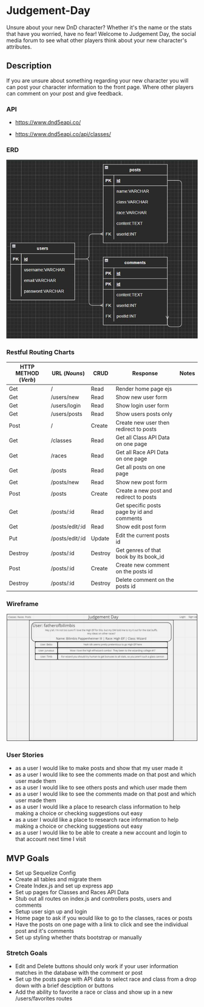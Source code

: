 # Judgement-Day

Unsure about your new DnD character? Whether it's the name or the stats that have you worried, have no fear! Welcome to Judgement Day, the social media forum to see what other players think about your new character's attributes.

## Description

If you are unsure about something regarding your new character you will can post your character information to the front page. Where other players can comment on your post and give feedback.

### API

- https://www.dnd5eapi.co/

- https://www.dnd5eapi.co/api/classes/

### ERD

![ERD Tables](/images/ERD.JPG)

### Restful Routing Charts

| HTTP METHOD (_Verb_) | URL (_Nouns_)   | CRUD    | Response                                   | Notes |
| -------------------- | --------------- | ------- | ------------------------------------------ | ----- |
| Get                  | /               | Read    | Render home page ejs                       |       |
| Get                  | /users/new      | Read    | Show new user form                         |       |
| Get                  | /users/login    | Read    | Show login user form                       |       |
| Get                  | /users/posts    | Read    | Show users posts only                      |       |
| Post                 | /               | Create  | Create new user then redirect to posts     |       |
| Get                  | /classes        | Read    | Get all Class API Data on one page         |       |
| Get                  | /races          | Read    | Get all Race API Data on one page          |       |
| Get                  | /posts          | Read    | Get all posts on one page                  |       |
| Get                  | /posts/new      | Read    | Show new post form                         |       |
| Post                 | /posts          | Create  | Create a new post and redirect to posts    |       |
| Get                  | /posts/:id      | Read    | Get specific posts page by id and comments |       |
| Get                  | /posts/edit/:id | Read    | Show edit post form                        |       |
| Put                  | /posts/edit/:id | Update  | Edit the current posts id                  |       |
| Destroy              | /posts/:id      | Destroy | Get genres of that book by its book_id     |       |
| Post                 | /posts/:id      | Create  | Create new comment on the posts id         |       |
| Destroy              | /posts/:id      | Destroy | Delete comment on the posts id             |       |

### Wireframe

![Wireframe](/images/WireframeJD.JPG)

### User Stories

- as a user I would like to make posts and show that my user made it
- as a user I would like to see the comments made on that post and which user made them
- as a user I would like to see others posts and which user made them
- as a user I would like to see the comments made on that post and which user made them
- as a user I would like a place to research class information to help making a choice or checking suggestions out easy
- as a user I would like a place to research race information to help making a choice or checking suggestions out easy
- as a user I would like to be able to create a new account and login to that account next time I visit

## MVP Goals

- Set up Sequelize Config
- Create all tables and migrate them
- Create Index.js and set up express app
- Set up pages for Classes and Races API Data
- Stub out all routes on index.js and controllers posts, users and comments
- Setup user sign up and login
- Home page to ask if you would like to go to the classes, races or posts
- Have the posts on one page with a link to click and see the individual post and it's comments
- Set up styling whether thats bootstrap or manually

### Stretch Goals

- Edit and Delete buttons should only work if your user information matches in the database with the comment or post
- Set up the posts page with API data to select race and class from a drop down with a brief desciption or buttons
- Add the ability to favorite a race or class and show up in a new /users/favorites routes
